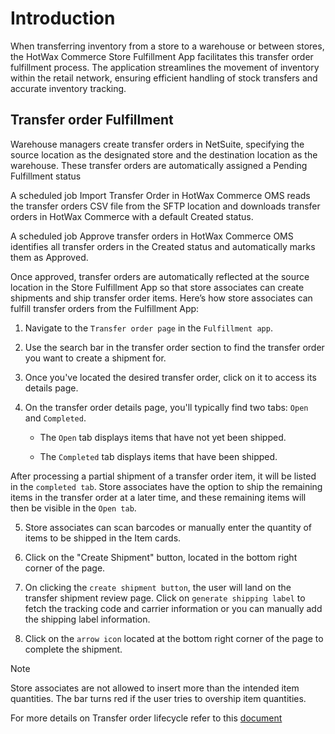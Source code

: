 # Introduction

When transferring inventory from a store to a warehouse or between stores, the HotWax Commerce Store Fulfillment App facilitates this transfer order fulfillment process. The application streamlines the movement of inventory within the retail network, ensuring efficient handling of stock transfers and accurate inventory tracking.

## Transfer order Fulfillment 

Warehouse managers create transfer orders in NetSuite, specifying the source location as the designated store and the destination location as the warehouse. These transfer orders are automatically assigned a Pending Fulfillment status

A scheduled job Import Transfer Order in HotWax Commerce OMS reads the transfer orders CSV file from the SFTP location and downloads transfer orders in HotWax Commerce with a default Created status.

A scheduled job Approve transfer orders in HotWax Commerce OMS identifies all transfer orders in the Created status and automatically marks them as Approved.


Once approved, transfer orders are automatically reflected at the source location in the Store Fulfillment App so that store associates can create shipments and ship transfer order items. Here’s how store associates can fulfill transfer orders from the Fulfillment App:

1. Navigate to the `Transfer order page` in the `Fulfillment app`.

2. Use the search bar in the transfer order section to find the transfer order you want to create a shipment for.

3. Once you've located the desired transfer order, click on it to access its details page.

4. On the transfer order details page, you'll typically find two tabs: `Open` and `Completed`.

    - The `Open` tab displays items that have not yet been shipped.
    
    - The `Completed` tab displays items that have been shipped.
 
After processing a partial shipment of a transfer order item, it will be listed in the `completed tab`. Store associates have the option to ship the remaining items in the transfer order at a later time, and these remaining items will then be visible in the `Open tab`.

5. Store associates can scan barcodes or manually enter the quantity of items to be shipped in the Item cards.

6. Click on the "Create Shipment" button, located in the bottom right corner of the page.

7. On clicking the `create shipment button`, the user will land on the transfer shipment review page. Click on `generate shipping label` to fetch the tracking code and carrier information or you can manually add the shipping label information.

8. Click on the `arrow icon` located at the bottom right corner of the page to complete the shipment.
 
> [!NOTE]  
> Store associates are not allowed to insert more than the intended item quantities. The bar turns red if the user tries to overship item quantities.

For more details on Transfer order lifecycle refer to this [document](https://docs.hotwax.co/user-guides/business-process-models/transferorderlifecycle) 
